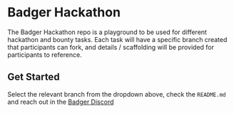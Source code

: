 # Badger Hackathon

The Badger Hackathon repo is a playground to be used for different hackathon and bounty tasks.  Each task will have a specific branch created that participants can fork, and details / scaffolding will be provided for participants to reference.

## Get Started

Select the relevant branch from the dropdown above, check the `README.md` and reach out in the [Badger Discord](https://discord.gg/ftKvatzSKA)
